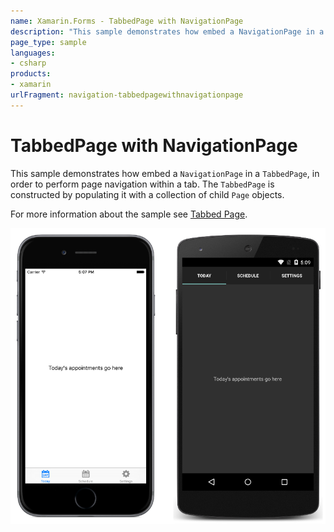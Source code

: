 ```yaml
---
name: Xamarin.Forms - TabbedPage with NavigationPage
description: "This sample demonstrates how embed a NavigationPage in a TabbedPage, in order to perform page navigation within a tab (navigation)"
page_type: sample
languages:
- csharp
products:
- xamarin
urlFragment: navigation-tabbedpagewithnavigationpage
---
```

# TabbedPage with NavigationPage

This sample demonstrates how embed a `NavigationPage` in a `TabbedPage`, in order to perform page navigation within a tab. The `TabbedPage` is constructed by populating it with a collection of child `Page` objects.

For more information about the sample see [Tabbed Page](https://docs.microsoft.com/xamarin/xamarin-forms/app-fundamentals/navigation/tabbed-page).

![TabbedPage with NavigationPage application screenshot](Screenshots/01All.png "TabbedPage with NavigationPage application screenshot")

